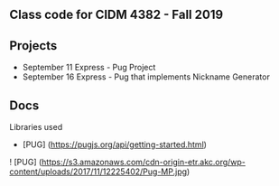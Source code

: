 ## Class code for CIDM 4382 - Fall 2019

## Projects

* September 11 Express - Pug Project
* September 16 Express - Pug that implements Nickname Generator

## Docs

Libraries used 
* [PUG] (https://pugjs.org/api/getting-started.html)

! [PUG] (https://s3.amazonaws.com/cdn-origin-etr.akc.org/wp-content/uploads/2017/11/12225402/Pug-MP.jpg)
